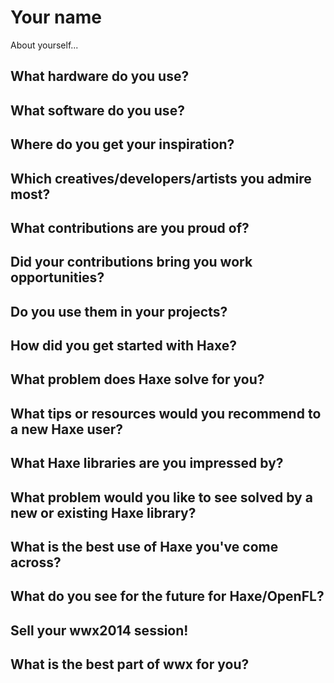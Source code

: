 [_template]: ../interview.html
# Your name

About yourself...

## What hardware do you use?


## What software do you use?


## Where do you get your inspiration?


## Which creatives/developers/artists you admire most?


## What contributions are you proud of?


## Did your contributions bring you work opportunities?


## Do you use them in your projects?


## How did you get started with Haxe?


## What problem does Haxe solve for you?


## What tips or resources would you recommend to a new Haxe user?


## What Haxe libraries are you impressed by?


## What problem would you like to see solved by a new or existing Haxe library?


## What is the best use of Haxe you've come across?


## What do you see for the future for Haxe/OpenFL?


## Sell your wwx2014 session!


## What is the best part of wwx for you?

